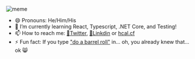 ![meme](https://bit.ly/funky_sauce)
* 😄 Pronouns: He/Him/His
* 🌱 I’m currently learning React, Typescript, .NET Core, and Testing!
* 📫 How to reach me: [🐤Twitter](https://twitter.com/howzitcal),  [📘Linkdin](https://linkedin.com/in/howzitcal) or [hcal.cf](https://hcal.cf)
* ⚡ Fun fact: If you type ["do a barrel roll"](https://google.com/search?q=do+a+barrel+roll) in... oh, you already knew that... ok 😸

<!--
**howzitcal/howzitcal** is a ✨ _special_ ✨ repository because its `README.md` (this file) appears on your GitHub profile.

Here are some ideas to get you started:

- 🔭 I’m currently working on ...
- 🌱 I’m currently learning ...
- 👯 I’m looking to collaborate on ...
- 🤔 I’m looking for help with ...
- 💬 Ask me about ...
- 📫 How to reach me: ...
- 😄 Pronouns: ...
- ⚡ Fun fact: ...
-->
